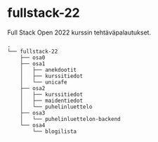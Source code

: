 # fullstack-22
Full Stack Open 2022 kurssin tehtäväpalautukset.

```
.
└── fullstack-22
    ├── osa0
    ├── osa1
    │   ├── anekdootit
    │   ├── kurssitiedot
    │   └── unicafe
    ├── osa2
    │   ├── kurssitiedot
    │   ├── maidentiedot
    │   └── puhelinluettelo
    ├── osa3
    │   └── puhelinluettelon-backend
    └── osa4
        └── blogilista
```

